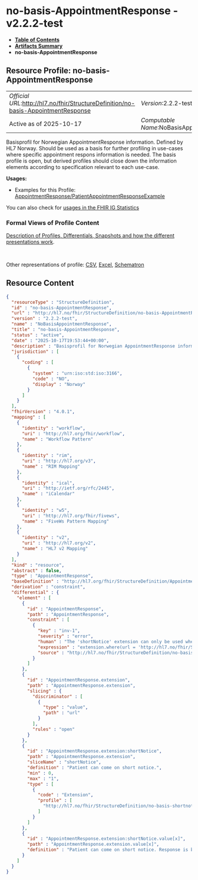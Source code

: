 # no-basis-AppointmentResponse - v2.2.2-test

* [**Table of Contents**](toc.md)
* [**Artifacts Summary**](artifacts.md)
* **no-basis-AppointmentResponse**

## Resource Profile: no-basis-AppointmentResponse 

| | |
| :--- | :--- |
| *Official URL*:http://hl7.no/fhir/StructureDefinition/no-basis-AppointmentResponse | *Version*:2.2.2-test |
| Active as of 2025-10-17 | *Computable Name*:NoBasisAppointmentResponse |

 
Basisprofil for Norwegian AppointmentResponse information. Defined by HL7 Norway. Should be used as a basis for further profiling in use-cases where specific appointment respons information is needed. The basis profile is open, but derived profiles should close down the information elements according to specification relevant to each use-case. 

**Usages:**

* Examples for this Profile: [AppointmentResponse/PatientAppointmentResponseExample](AppointmentResponse-PatientAppointmentResponseExample.md)

You can also check for [usages in the FHIR IG Statistics](https://packages2.fhir.org/xig/hl7.fhir.no.basis|current/StructureDefinition/no-basis-AppointmentResponse)

### Formal Views of Profile Content

 [Description of Profiles, Differentials, Snapshots and how the different presentations work](http://build.fhir.org/ig/FHIR/ig-guidance/readingIgs.html#structure-definitions). 

 

Other representations of profile: [CSV](StructureDefinition-no-basis-AppointmentResponse.csv), [Excel](StructureDefinition-no-basis-AppointmentResponse.xlsx), [Schematron](StructureDefinition-no-basis-AppointmentResponse.sch) 



## Resource Content

```json
{
  "resourceType" : "StructureDefinition",
  "id" : "no-basis-AppointmentResponse",
  "url" : "http://hl7.no/fhir/StructureDefinition/no-basis-AppointmentResponse",
  "version" : "2.2.2-test",
  "name" : "NoBasisAppointmentResponse",
  "title" : "no-basis-AppointmentResponse",
  "status" : "active",
  "date" : "2025-10-17T19:53:44+00:00",
  "description" : "Basisprofil for Norwegian AppointmentResponse information. Defined by HL7 Norway. Should be used as a basis for further profiling in use-cases where specific appointment respons information is needed. The basis profile is open, but derived profiles should close down the information elements according to specification relevant to each use-case.",
  "jurisdiction" : [
    {
      "coding" : [
        {
          "system" : "urn:iso:std:iso:3166",
          "code" : "NO",
          "display" : "Norway"
        }
      ]
    }
  ],
  "fhirVersion" : "4.0.1",
  "mapping" : [
    {
      "identity" : "workflow",
      "uri" : "http://hl7.org/fhir/workflow",
      "name" : "Workflow Pattern"
    },
    {
      "identity" : "rim",
      "uri" : "http://hl7.org/v3",
      "name" : "RIM Mapping"
    },
    {
      "identity" : "ical",
      "uri" : "http://ietf.org/rfc/2445",
      "name" : "iCalendar"
    },
    {
      "identity" : "w5",
      "uri" : "http://hl7.org/fhir/fivews",
      "name" : "FiveWs Pattern Mapping"
    },
    {
      "identity" : "v2",
      "uri" : "http://hl7.org/v2",
      "name" : "HL7 v2 Mapping"
    }
  ],
  "kind" : "resource",
  "abstract" : false,
  "type" : "AppointmentResponse",
  "baseDefinition" : "http://hl7.org/fhir/StructureDefinition/AppointmentResponse",
  "derivation" : "constraint",
  "differential" : {
    "element" : [
      {
        "id" : "AppointmentResponse",
        "path" : "AppointmentResponse",
        "constraint" : [
          {
            "key" : "inv-1",
            "severity" : "error",
            "human" : "The 'shortNotice' extension can only be used when the 'actor' is of type 'Patient'.",
            "expression" : "extension.where(url = 'http://hl7.no/fhir/StructureDefinition/no-basis-shortnotice').value.exists() and actor.type.value = 'Patient'",
            "source" : "http://hl7.no/fhir/StructureDefinition/no-basis-AppointmentResponse"
          }
        ]
      },
      {
        "id" : "AppointmentResponse.extension",
        "path" : "AppointmentResponse.extension",
        "slicing" : {
          "discriminator" : [
            {
              "type" : "value",
              "path" : "url"
            }
          ],
          "rules" : "open"
        }
      },
      {
        "id" : "AppointmentResponse.extension:shortNotice",
        "path" : "AppointmentResponse.extension",
        "sliceName" : "shortNotice",
        "definition" : "Patient can come on short notice.",
        "min" : 0,
        "max" : "1",
        "type" : [
          {
            "code" : "Extension",
            "profile" : [
              "http://hl7.no/fhir/StructureDefinition/no-basis-shortnotice"
            ]
          }
        ]
      },
      {
        "id" : "AppointmentResponse.extension:shortNotice.value[x]",
        "path" : "AppointmentResponse.extension.value[x]",
        "definition" : "Patient can come on short notice. Response is boolean"
      }
    ]
  }
}

```
